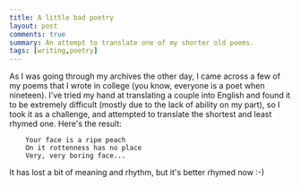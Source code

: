 ```yaml
---
title: A little bad poetry
layout: post
comments: true
summary: An attempt to translate one of my shorter old poems.
tags: [writing,poetry]
---
```


As I was going through my archives the other day, I came across a few of my poems that I wrote in college (you know, everyone is a poet when nineteen). I've tried my hand at translating a couple into English and found it to be extremely difficult (mostly due to the lack of ability on my part), so I took it as a challenge, and attempted to translate the shortest and least rhymed one. Here's the result:

        Your face is a ripe peach
        On it rottenness has no place
        Very, very boring face...

It has lost a bit of meaning and rhythm, but it's better rhymed now :-)
